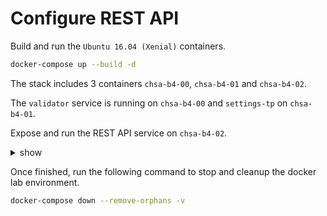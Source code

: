 # Configure REST API

Build and run the `Ubuntu 16.04 (Xenial)` containers.

```bash
docker-compose up --build -d
```

The stack includes 3 containers `chsa-b4-00`, `chsa-b4-01` and `chsa-b4-02`.

The `validator` service is running on  `chsa-b4-00` and `settings-tp` on `chsa-b4-01`.

Expose and run the REST API service on `chsa-b4-02`.

<details><summary>show</summary>
<p>

1. Open a terminal session.

```bash
docker exec -u sysops -it chsa-b4-02 bash
```

2. Copy the REST API configuration example file.

```bash
sudo cp /etc/sawtooth/rest_api.toml.example /etc/sawtooth/rest_api.toml
sudo sawtooth:sawtooth /etc/sawtooth/rest_api.toml
```

3. Edit the REST API configuration file in order to expose the service on the external network interface.

```toml
...
bind = ["chsa-b4-02:8008"]
...
```

4. Edit de RESTAPI service environment file `/etc/default/sawtooth-rest-api` to point to the Validator host.

```bash
...
SAWTOOTH_REST_API_ARGS=--connect tcp://chsa-b4-00:4004
```

5. Enable and start the service.

```bash
sudo systemctl enable sawtooth-rest-api
sudo systemctl start sawtooht-rest-api
```

### References

* sawtooth.hyperledger.org > Docs > Release 1.0.5  > System Administator's Guide > Running Sawtooth as a Service: [Running Sawtooth](https://sawtooth.hyperledger.org/docs/core/releases/1.0.5/sysadmin_guide/systemd.html#running-sawtooth)
* sawtooth.hyperledger.org > Docs > Release 1.0.5 > CLI Command Reference > sawtooth > [sawtooth peer list](https://sawtooth.hyperledger.org/docs/core/releases/1.0/cli/sawtooth.html#sawtooth-peer-list)
* sawtooth.hyperledger.org > FAQ > Validator > [What TCP ports does Sawtooth use?](https://sawtooth.hyperledger.org/faq/validator/#what-tcp-ports-does-sawtooth-use)

</p>
</details>

Once finished, run the following command to stop and cleanup the docker lab environment.

```bash
docker-compose down --remove-orphans -v
```
